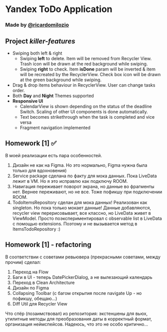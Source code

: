 # Yandex ToDo Application
### Made by [@ricardomilozio](https://t.me/ricardomilozio)

## Project *killer-features*
- Swiping both left & right
    - Swiping **left** to delete. Item will be removed from Recycler View. Trash icon will be drawn at the red background while swiping.
    - Swiping **right** to check. Item **isDone** param will be inverted & item will be recreated by the RecyclerView. Check box icon will be drawn at the green background while swiping.
- Drag & drop items behaviour in RecyclerView. User can change tasks order.
- Both **Day** and **Night** Themes supported
- **Responsive UI**
    - CalendarView is shown depending on the status of the deadline Switch. Scaling of other UI components is done automatically.
    - Text becomes strikethrough when the task is completed and vice versa
    - Fragment navigation implemented

## Homework [1] ✅
В моей реализации есть пара особенностей.
1. Дизайн не как на Figma. Но это нормально, Figma нужна была только для вдохновения)
2. Service package сделана по факту для мока данных. Пока LiveData лежит в VM. Но я это исправлю как подключу ROOM.
3. Навигация переживает поворот экрана, но данные во фрагменты нет. Вернее переживают, но не все. Тоже пофикшу при подключении ROOM.
4. TodoItemsRepository сделан для мока данных! Реализован как singleton. Но пока только мокает данные! Данные добавляются, recycler view перерисовывает, все классно, но LiveData живет в ViewModel. Просто поэкспериментировал с observable list в LiveData с помощью extensions. Поэтому и не вызывается метод в ItemsTodoRepository :)

## Homework [1] - refactoring
В соответствии с советами ревьювера (прекрасными советами, между прочим) сделал:
1. Переход на Flow
2. Баги в UI - теперь DatePickerDialog, а не вылезающий календарь
3. Переход в Clean Architecture
4. Дизайн по Figma
5. Collapsing Toolbar (с багом открытия после navigate Up - но пофикшу, обещаю...)
6. Diff Util для Recycler View


Что спёр (позаимствовал) из репозитория: экстеншены для вьюх, утилитные методы для преобразования даты в корректный формат, организация неймспейсов.
Надеюсь, что это не особо критично...
